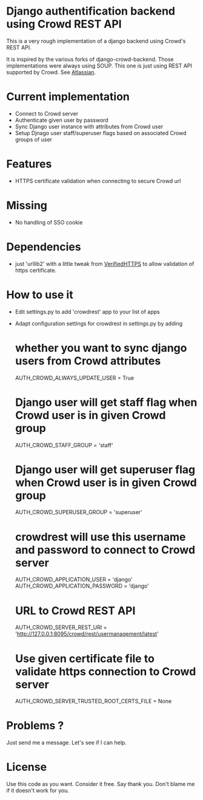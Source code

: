 Django authentification backend using Crowd REST API
====================================================

This is a very rough implementation of a django backend
using Crowd's REST API.

It is inspired by the various forks of django-crowd-backend.
Those implementations were always using SOUP.
This one is just using REST API supported by Crowd. 
See [Atlassian](https://developer.atlassian.com/display/CROWDDEV/Crowd+REST+APIs).

Current implementation
======================

- Connect to Crowd server
- Authenticate given user by password
- Sync Django user instance with attributes from Crowd user
- Setup Djnago user staff/superuser flags based on associated Crowd groups of user

Features
========

- HTTPS certificate validation when connecting to secure Crowd url

Missing
=======

- No handling of SSO cookie

Dependencies
============

- just 'urllib2' with a little tweak from [VerifiedHTTPS](https://github.com/josephturnerjr/urllib2.VerifiedHTTPS)
  to allow validation of https certificate.

How to use it
=============

- Edit settings.py to add 'crowdrest' app to your list of apps

- Adapt configuration settings for crowdrest in settings.py by adding
	
	# whether you want to sync django users from Crowd attributes
	AUTH_CROWD_ALWAYS_UPDATE_USER = True 
    
	# Django user will get staff flag when Crowd user is in given Crowd group
	AUTH_CROWD_STAFF_GROUP = 'staff' 
    
	# Django user will get superuser flag when Crowd user is in given Crowd group
	AUTH_CROWD_SUPERUSER_GROUP = 'superuser' 
    
	# crowdrest will use this username and password to connect to Crowd server
	AUTH_CROWD_APPLICATION_USER = 'django'
	AUTH_CROWD_APPLICATION_PASSWORD = 'django'
    
	# URL to Crowd REST API
	AUTH_CROWD_SERVER_REST_URI = 'http://127.0.0.1:8095/crowd/rest/usermanagement/latest'
    
	# Use given certificate file to validate https connection to Crowd server
	AUTH_CROWD_SERVER_TRUSTED_ROOT_CERTS_FILE = None
  
Problems ?
==========

Just send me a message. Let's see if I can help.

License
=======

Use this code as you want. Consider it free. Say thank you. Don't blame me if it doesn't work for you.